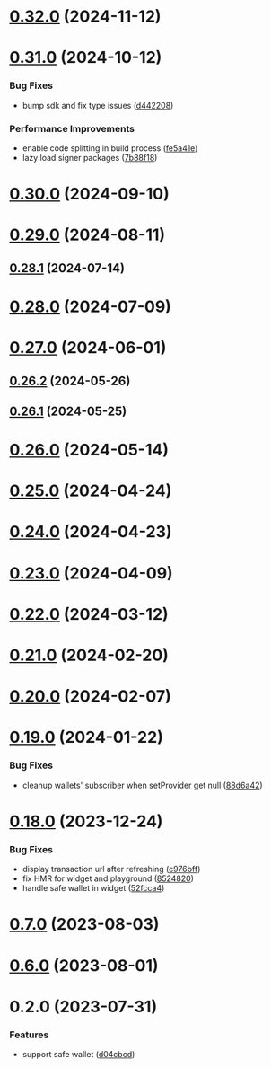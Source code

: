 # [0.32.0](https://github.com/rango-exchange/rango-client/compare/provider-safe@0.31.0...provider-safe@0.32.0) (2024-11-12)



# [0.31.0](https://github.com/rango-exchange/rango-client/compare/provider-safe@0.30.0...provider-safe@0.31.0) (2024-10-12)


### Bug Fixes

* bump sdk and fix type issues ([d442208](https://github.com/rango-exchange/rango-client/commit/d4422083bf5dd27d5f509ce1db7f9560d05428c8))


### Performance Improvements

* enable code splitting in build process ([fe5a41e](https://github.com/rango-exchange/rango-client/commit/fe5a41e0e297298de11cd74ca5825544742aa03a))
* lazy load signer packages ([7b88f18](https://github.com/rango-exchange/rango-client/commit/7b88f1834f7b29b4b81ab6c81a07bb88e8ccf55c))



# [0.30.0](https://github.com/rango-exchange/rango-client/compare/provider-safe@0.29.0...provider-safe@0.30.0) (2024-09-10)



# [0.29.0](https://github.com/rango-exchange/rango-client/compare/provider-safe@0.28.1...provider-safe@0.29.0) (2024-08-11)



## [0.28.1](https://github.com/rango-exchange/rango-client/compare/provider-safe@0.28.0...provider-safe@0.28.1) (2024-07-14)



# [0.28.0](https://github.com/rango-exchange/rango-client/compare/provider-safe@0.26.2...provider-safe@0.28.0) (2024-07-09)



# [0.27.0](https://github.com/rango-exchange/rango-client/compare/provider-safe@0.26.2...provider-safe@0.27.0) (2024-06-01)



## [0.26.2](https://github.com/rango-exchange/rango-client/compare/provider-safe@0.26.1...provider-safe@0.26.2) (2024-05-26)



## [0.26.1](https://github.com/rango-exchange/rango-client/compare/provider-safe@0.26.0...provider-safe@0.26.1) (2024-05-25)



# [0.26.0](https://github.com/rango-exchange/rango-client/compare/provider-safe@0.25.0...provider-safe@0.26.0) (2024-05-14)



# [0.25.0](https://github.com/rango-exchange/rango-client/compare/provider-safe@0.24.0...provider-safe@0.25.0) (2024-04-24)



# [0.24.0](https://github.com/rango-exchange/rango-client/compare/provider-safe@0.23.0...provider-safe@0.24.0) (2024-04-23)



# [0.23.0](https://github.com/rango-exchange/rango-client/compare/provider-safe@0.22.0...provider-safe@0.23.0) (2024-04-09)



# [0.22.0](https://github.com/rango-exchange/rango-client/compare/provider-safe@0.21.0...provider-safe@0.22.0) (2024-03-12)



# [0.21.0](https://github.com/rango-exchange/rango-client/compare/provider-safe@0.20.0...provider-safe@0.21.0) (2024-02-20)



# [0.20.0](https://github.com/rango-exchange/rango-client/compare/provider-safe@0.19.0...provider-safe@0.20.0) (2024-02-07)



# [0.19.0](https://github.com/rango-exchange/rango-client/compare/provider-safe@0.18.0...provider-safe@0.19.0) (2024-01-22)


### Bug Fixes

* cleanup wallets' subscriber when setProvider get null ([88d6a42](https://github.com/rango-exchange/rango-client/commit/88d6a423c49b34b3d9ff567e22df36c3b009bb76))



# [0.18.0](https://github.com/rango-exchange/rango-client/compare/provider-safe@0.16.0...provider-safe@0.18.0) (2023-12-24)


### Bug Fixes

* display transaction url after refreshing ([c976bff](https://github.com/rango-exchange/rango-client/commit/c976bffd3827ee20de5dd0f21be6d430432fff28))
* fix HMR for widget and playground ([8524820](https://github.com/rango-exchange/rango-client/commit/8524820f10cf0b8921f3db0c4f620ff98daa4103))
* handle safe wallet in widget ([52fcca4](https://github.com/rango-exchange/rango-client/commit/52fcca49315f7e2edb4655ae7b9cd0792c2800d7))



# [0.7.0](https://github.com/rango-exchange/rango-client/compare/provider-safe@0.6.0...provider-safe@0.7.0) (2023-08-03)



# [0.6.0](https://github.com/rango-exchange/rango-client/compare/provider-safe@0.5.0...provider-safe@0.6.0) (2023-08-01)



# 0.2.0 (2023-07-31)


### Features

* support safe wallet ([d04cbcd](https://github.com/rango-exchange/rango-client/commit/d04cbcd2a612755563512d9dff6f2312088d8b4d))



